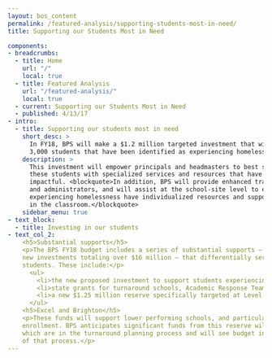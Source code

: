 ```yaml
---
layout: bos_content
permalink: /featured-analysis/supporting-students-most-in-need/
title: Supporting our Students Most in Need

components:
- breadcrumbs:
  - title: Home
    url: "/"
    local: true
  - title: Featured Analysis
    url: "/featured-analysis/"
    local: true
  - current: Supporting our Students Most in Need
  - published: 4/13/17
- intro:
  - title: Supporting our students most in need
    short_desc: >
      In FY18, BPS will make a $1.2 million targeted investment that will benefit 
      3,000 students that have been identified as experiencing homelessness.
    description: >
      This investment will empower principals and headmasters to best serve the needs of 
      these students with specialized services and resources that have been proven to be most 
      impactful. <blockquote>In addition, BPS will provide enhanced training for teachers, aides, 
      and administrators, and will assist at the school-site level to ensure that students 
      experiencing homelessness have individualized resources and support to learn successfully 
      in the classroom.</blockquote>
    sidebar_menu: true
- text_block:
  - title: Investing in our students
- text_col_2:
    <h5>Substantial supports</h5>
    <p>The BPS FY18 budget includes a series of substantial supports – including existing and proposed 
    new investments totaling over $16 million – that differentially serve the district’s highest need 
    students. These include:</p>
      <ul>
        <li>the new proposed investment to support students experiencing homelessness</li>
        <li>state grants for turnaround schools, Academic Response Teams, and</li>
        <li>a new $1.25 million reserve specifically targeted at Level 3, 4, and 5 schools.</li>
      </ul>
    <h5>Excel and Brighton</h5>
    <p>These funds will support lower performing schools, and particularly those with declining in 
    enrollment. BPS anticipates significant funds from this reserve will support Excel and Brighton, 
    which are in the turnaround planning process and will see budget increases at the conclusion 
    of that process.</p>
---
```

